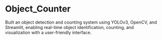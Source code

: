 # Object_Counter
Built an object detection and counting system using YOLOv3, OpenCV, and Streamlit, enabling real-time object identification, counting, and visualization with a user-friendly interface.
